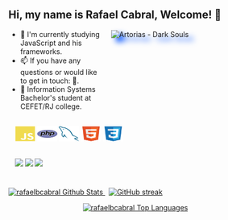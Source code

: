 ## <b>Hi, my name is Rafael Cabral, Welcome!</b> 🎈
<img align="right" alt="Artorias - Dark Souls" style="float: right; margin-left: 20px; margin-bottom: 20px; filter:drop-shadow(10px 8px 6px #0051ff)" height="150" src="https://images-wixmp-ed30a86b8c4ca887773594c2.wixmp.com/f/061c5ef8-2616-48a4-af21-9f97322673b3/de6ft4m-d3c2c205-0703-4c65-ab6d-d51cf693c3c5.gif?token=eyJ0eXAiOiJKV1QiLCJhbGciOiJIUzI1NiJ9.eyJzdWIiOiJ1cm46YXBwOjdlMGQxODg5ODIyNjQzNzNhNWYwZDQxNWVhMGQyNmUwIiwiaXNzIjoidXJuOmFwcDo3ZTBkMTg4OTgyMjY0MzczYTVmMGQ0MTVlYTBkMjZlMCIsIm9iaiI6W1t7InBhdGgiOiJcL2ZcLzA2MWM1ZWY4LTI2MTYtNDhhNC1hZjIxLTlmOTczMjI2NzNiM1wvZGU2ZnQ0bS1kM2MyYzIwNS0wNzAzLTRjNjUtYWI2ZC1kNTFjZjY5M2MzYzUuZ2lmIn1dXSwiYXVkIjpbInVybjpzZXJ2aWNlOmZpbGUuZG93bmxvYWQiXX0.i-KLR2Hf3i7E9iAsVdx4jQ4opMnesc_EzzvbvKhOS98" width="300" height="300">

- 📕 I'm currently studying JavaScript and his frameworks.
- 📫 If you have any questions or would like to get in touch: <a href="mailto:rafael1311cabral@gmail.com?subject=Ol%C3%A1,%20vim%20atrav%C3%A9s%20do%20seu%20GitHub%20%F0%9F%91%8D" style="text-decoration: none !important;">📩</a>.
- 📍 Information Systems Bachelor's student at CEFET/RJ college.

<div style="display: inline_block; margin-left: 2.5%;;"><br>
  <img align="center" alt="js" height="30" width="40" src="https://raw.githubusercontent.com/devicons/devicon/master/icons/javascript/javascript-plain.svg">
  <img align="center" alt="php" height="30" width="40" src="https://raw.githubusercontent.com/devicons/devicon/master/icons/php/php-original.svg">
  <img align="center" alt="mysql" height="30" width="40" src="https://raw.githubusercontent.com/devicons/devicon/master/icons/mysql/mysql-original.svg">
  <img align="center" alt="html" height="30" width="40" src="https://raw.githubusercontent.com/devicons/devicon/master/icons/html5/html5-original.svg">
  <img align="center" alt="css" height="30" width="40" src="https://raw.githubusercontent.com/devicons/devicon/master/icons/css3/css3-original.svg">
</div>

<br>

<div style="display: inline_block; margin-left: 2.5%;"><br>
  <a href = "https://wa.me/5522988103858"><img src="https://img.shields.io/badge/-whatsapp-%23333?style=for-the-badge&logo=whatsapp&logoColor=green" target="_blank"></a>
  <a href="https://www.linkedin.com/in/rafael-b-cabral/" target="_blank"><img src="https://img.shields.io/badge/-LinkedIn-%23333?style=for-the-badge&background-color:grey&logo=linkedin&logoColor=blue" target="_blank"></a> 
  <a href = "mailto:rafael1311cabral@gmail.com"><img src="https://img.shields.io/badge/-Gmail-%23333?style=for-the-badge&logo=gmail&logoColor=red" target="_blank"></a>
</div>
<h1></h1>

<a href="https://github.com/rafaelbcabral">
  <img alt="rafaelbcabral Github Stats" src="https://denvercoder1-github-readme-stats.vercel.app/api?username=rafaelbcabral&show_icons=true&count_private=true&theme=react&border_color=333333&bg_color=0D1117&title_color=00BFFF&icon_color=00BFFF" height="192px" width="49%"/>
</a>
<a href="https://github.com/rafaelbcabral">
  <img src="https://github-readme-streak-stats.herokuapp.com/?user=rafaelbcabral&theme=blue-green&border=333333&background=0D1117&fire=blue-green&currStreakNum=white&currStreakLabel=white&ring_color=white&dates=add8e6" height="192px" width="49%" alt="GitHub streak" style="margin-left: 1.5%"/>
</a>
<br>
<p align="center">
  <a href="https://github.com/rafaelbcabral"><img alt="rafaelbcabral Top Languages" src="https://denvercoder1-github-readme-stats.vercel.app/api/top-langs/?username=rafaelbcabral&langs_count=8&layout=compact&theme=react&border_color=333333&bg_color=0D1117&title_color=FFFFFF&icon_color=00BFFF" height="200px" width="100%"/></a>
</p>





